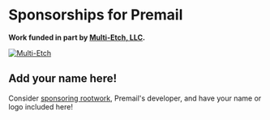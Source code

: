 # Sponsorships for Premail

<!-- This document gets mirrored to the Premail repo, so be sure all links are
     absolute, not relative! -->

**Work funded in part by [Multi-Etch, LLC](https://www.multietch.com).**

[![Multi-Etch](/img/sponsors/multietch.jpg)](https://www.multietch.com)

## Add your name here!

Consider [sponsoring rootwork](https://github.com/sponsors/rootwork), Premail's
developer, and have your name or logo included here!
